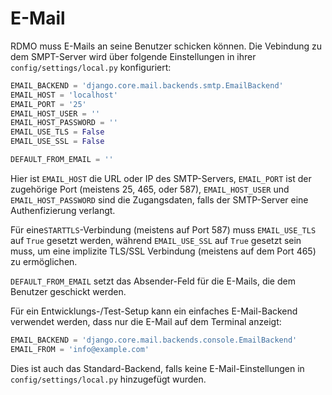 # E-Mail

RDMO muss E-Mails an seine Benutzer schicken können. Die Vebindung zu dem SMPT-Server wird über folgende Einstellungen in ihrer `config/settings/local.py` konfiguriert:

```python
EMAIL_BACKEND = 'django.core.mail.backends.smtp.EmailBackend'
EMAIL_HOST = 'localhost'
EMAIL_PORT = '25'
EMAIL_HOST_USER = ''
EMAIL_HOST_PASSWORD = ''
EMAIL_USE_TLS = False
EMAIL_USE_SSL = False

DEFAULT_FROM_EMAIL = ''
```

Hier ist `EMAIL_HOST` die URL oder IP des SMTP-Servers, `EMAIL_PORT` ist der zugehörige Port (meistens 25, 465, oder 587), `EMAIL_HOST_USER` und `EMAIL_HOST_PASSWORD` sind die Zugangsdaten, falls der SMTP-Server eine Authenfizierung verlangt.

Für eine`STARTTLS`-Verbindung (meistens auf Port 587) muss `EMAIL_USE_TLS` auf `True` gesetzt werden, während `EMAIL_USE_SSL` auf `True` gesetzt sein muss, um  eine implizite TLS/SSL Verbindung (meistens auf dem Port 465) zu ermöglichen.

`DEFAULT_FROM_EMAIL` setzt das Absender-Feld für die E-Mails, die dem Benutzer geschickt werden.

Für ein Entwicklungs-/Test-Setup kann ein einfaches E-Mail-Backend verwendet werden, dass nur die E-Mail auf dem Terminal anzeigt:

```python
EMAIL_BACKEND = 'django.core.mail.backends.console.EmailBackend'
EMAIL_FROM = 'info@example.com'
```

Dies ist auch das Standard-Backend, falls keine E-Mail-Einstellungen in `config/settings/local.py` hinzugefügt wurden.
